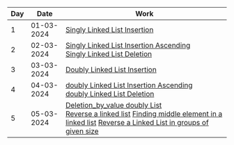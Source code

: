 <!DOCTYPE html>
<html lang="en">
<head>
<meta charset="UTF-8">
<meta name="viewport" content="width=device-width, initial-scale=1.0">
</head>
<body>

<table>
  <thead>
    <tr>
      <th>Day</th>
      <th>Date</th>
      <th>Work</th>
    </tr>
  </thead>
  <tbody>
    <tr>
      <td>1</td>
      <td>01-03-2024</td>
      <td><a href="1-03-24/1_linklistbasicInsertion.cpp">Singly Linked List Insertion</a></td>
    </tr>
    <tr>
      <td>2</td>
      <td>02-03-2024</td>
      <td><a href="2-03-24/1_insertAscendingsinglylinklist.cpp">Singly Linked List Insertion Ascending</a><br>
      <a href="2-03-24/2_singlyListDeletion.cpp">Singly Linked List Deletion</a></td>
    </tr>
    <tr>
      <td>3</td>
      <td>03-03-2024</td>
      <td><a href="3-03-24/1_doublylist_Insertion.cpp">Doubly Linked List Insertion</a></td>
    </tr>
    <tr>
      <td>4</td>
      <td>04-03-2024</td>
      <td><a href="4-03-24/1_doubly_insertionAscending.cpp">doubly Linked List Insertion Ascending</a><br>
      <a href="4-03-24/2_doublyDeletion.cpp">doubly Linked List Deletion</a></td>
    </tr>
    <tr>
      <td>5</td>
      <td>05-03-2024</td>
      <td><a href="5-03-24/1_deletionByValue.cpp">Deletion_by_value doubly List</a><br>
      <a href="5-03-24/2_Reverse_linkedlist.txt">Reverse a linked list</a>
      <a href="5-03-24/2_Reverse_linkedlist.txt">Finding middle element in a linked list</a>
      <a href="5-03-24/4_Reverse_List_in_groups_of_given_size.txt">Reverse a Linked List in groups of given size</a></td>
    </tr>
  </tbody>
</table>

</body>
</html>
